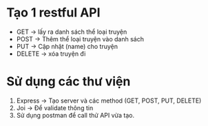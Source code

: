 # Tạo 1 restful API
+ GET -> lấy ra danh sách thể loại truyện
+ POST -> Thêm thể loại truyện vào danh sách
+ PUT -> Cập nhật (name) cho truyện
+ DELETE -> xóa truyện đi

# Sử dụng các thư viện

1. Express -> Tạo server và các method (GET, POST, PUT, DELETE)
2. Joi -> Để validate thông tin
3. Sử dụng postman để call thử API vừa tạo.